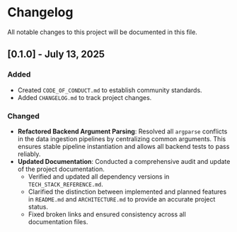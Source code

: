 # Changelog

All notable changes to this project will be documented in this file.

## [0.1.0] - July 13, 2025

### Added
- Created `CODE_OF_CONDUCT.md` to establish community standards.
- Added `CHANGELOG.md` to track project changes.

### Changed
- **Refactored Backend Argument Parsing**: Resolved all `argparse` conflicts in the data ingestion pipelines by centralizing common arguments. This ensures stable pipeline instantiation and allows all backend tests to pass reliably.
- **Updated Documentation**: Conducted a comprehensive audit and update of the project documentation.
  - Verified and updated all dependency versions in `TECH_STACK_REFERENCE.md`.
  - Clarified the distinction between implemented and planned features in `README.md` and `ARCHITECTURE.md` to provide an accurate project status.
  - Fixed broken links and ensured consistency across all documentation files.

